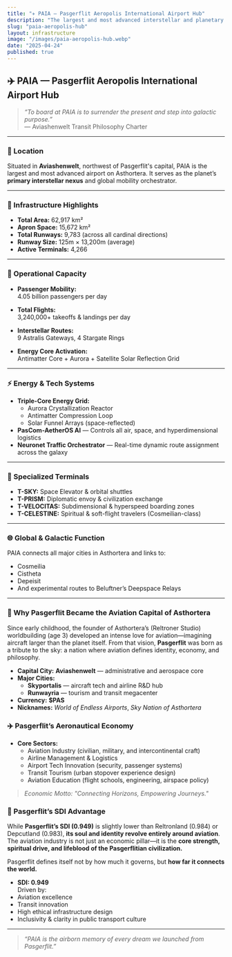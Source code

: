 ```yaml
---
title: "✈️ PAIA — Pasgerflit Aeropolis International Airport Hub"
description: "The largest and most advanced interstellar and planetary air hub in Asthortera, representing Pasgerflit’s core identity as the world of endless airports."
slug: "paia-aeropolis-hub"
layout: infrastructure
image: "/images/paia-aeropolis-hub.webp"
date: "2025-04-24"
published: true
---
```


## ✈️ PAIA — Pasgerflit Aeropolis International Airport Hub

> _“To board at PAIA is to surrender the present and step into galactic purpose.”_  
> — Aviashenwelt Transit Philosophy Charter

---

### 📍 Location
Situated in **Aviashenwelt**, northwest of Pasgerflit's capital, PAIA is the largest and most advanced airport on Asthortera. It serves as the planet’s **primary interstellar nexus** and global mobility orchestrator.

---

### 📐 Infrastructure Highlights
- **Total Area:** 62,917 km²  
- **Apron Space:** 15,672 km²  
- **Total Runways:** 9,783 (across all cardinal directions)  
- **Runway Size:** 125m × 13,200m (average)
- **Active Terminals:** 4,266

---

### 🚀 Operational Capacity

- **Passenger Mobility:**  
  4.05 billion passengers per day

- **Total Flights:**  
  3,240,000+ takeoffs & landings per day

- **Interstellar Routes:**  
  9 Astralis Gateways, 4 Stargate Rings

- **Energy Core Activation:**  
  Antimatter Core + Aurora + Satellite Solar Reflection Grid

---

### ⚡ Energy & Tech Systems
- **Triple-Core Energy Grid:**
  - Aurora Crystallization Reactor  
  - Antimatter Compression Loop  
  - Solar Funnel Arrays (space-reflected)
- **PasCom-AetherOS AI** — Controls all air, space, and hyperdimensional logistics
- **Neuronet Traffic Orchestrator** — Real-time dynamic route assignment across the galaxy

---

### 🛫 Specialized Terminals
- **T-SKY:** Space Elevator & orbital shuttles  
- **T-PRISM:** Diplomatic envoy & civilization exchange  
- **T-VELOCITAS:** Subdimensional & hyperspeed boarding zones  
- **T-CELESTINE:** Spiritual & soft-flight travelers (Cosmeilian-class)

---

### 🌐 Global & Galactic Function
PAIA connects all major cities in Asthortera and links to:
- Cosmeilia  
- Cistheta  
- Depeisit  
- And experimental routes to Beluftner’s Deepspace Relays

---

### 🧠 Why Pasgerflit Became the Aviation Capital of Asthortera

Since early childhood, the founder of Asthortera’s (Reltroner Studio) worldbuilding (age 3) developed an intense love for aviation—imagining aircraft larger than the planet itself. From that vision, **Pasgerflit** was born as a tribute to the sky: a nation where aviation defines identity, economy, and philosophy.

- **Capital City:** **Aviashenwelt** — administrative and aerospace core
- **Major Cities:**
  - **Skyportalis** — aircraft tech and airline R&D hub
  - **Runwayria** — tourism and transit megacenter
- **Currency:** **$PAS**
- **Nicknames:** *World of Endless Airports*, *Sky Nation of Asthortera*

### ✈️ Pasgerflit’s Aeronautical Economy
- **Core Sectors:**
  - Aviation Industry (civilian, military, and intercontinental craft)
  - Airline Management & Logistics
  - Airport Tech Innovation (security, passenger systems)
  - Transit Tourism (urban stopover experience design)
  - Aviation Education (flight schools, engineering, airspace policy)

> _Economic Motto: "Connecting Horizons, Empowering Journeys."_

### 🧠 Pasgerflit’s SDI Advantage

While **Pasgerflit’s SDI (0.949)** is slightly lower than Reltronland (0.984) or Depcutland (0.983), **its soul and identity revolve entirely around aviation**. The aviation industry is not just an economic pillar—it is the **core strength, spiritual drive, and lifeblood of the Pasgerflitian civilization.**

Pasgerflit defines itself not by how much it governs, but **how far it connects the world.**
- **SDI: 0.949**  
Driven by:
- Aviation excellence  
- Transit innovation  
- High ethical infrastructure design  
- Inclusivity & clarity in public transport culture

---

> _“PAIA is the airborn memory of every dream we launched from Pasgerflit.”_



